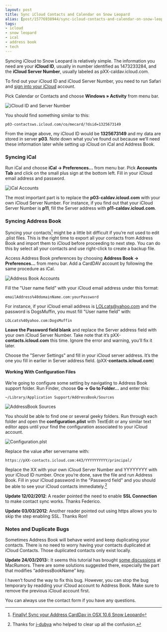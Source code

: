 ```yaml
---
layout: post
title: Sync iCloud Contacts and Calendar on Snow Leopard
alias: [post/15776938944/sync-icloud-contacts-and-calendar-on-snow-leopard, post/15776938944/]
tags:
- icloud
- snow leopard
- ical
- address book
- tech
---
```

Syncing iCloud to Snow Leopard is relatively simple. The information you need are your __iCloud ID__, usually in number identified as 1473233284, and the __iCloud Server Number__, usually labeled as pXX-caldav.icloud.com.

To find out your iCloud ID and iCloud Server Number, you need to run Safari and [sign into your iCloud](https://www.icloud.com/ "iCloud") account.

Pick Calendar or Contacts and choose __Windows » Activity__ from menu bar.

![iCloud ID and Server Number](http://images.sayzlim.net/2012/01/sync_icloud_id.jpg)

You should find something similar to this:

	p03-contactsws.icloud.com/co/mecard/?dsid=1325673149

From the image above, my iCloud ID would be __1325673149__ and my data are stored in server __p03__. Note down what you’ve found out because we’ll need these information later while setting up iCloud on iCal and Address Book.

### Syncing iCal
Run iCal and choose __iCal -&gt; Preferences…__ from menu bar. Pick __Accounts Tab__ and click on the small plus sign at the bottom left. Fill in your iCloud email address and password.

![iCal Accounts](http://images.sayzlim.net/2012/01/sync_ical_setting.jpg)

The most important part is to replace the __p03-caldav.icloud.com__ with your own iCloud Server Number. For instance, if you find out that your iCloud Server Number is __p11__, fill the Server address with __p11-caldav.icloud.com__.

### Syncing Address Book
Syncing your contacts[^1] might be a little bit difficult if you’re not used to edit .plist files. This is the right time to export all your contacts from Address Book and import them to iCloud before proceeding to next step. You can do this by select all your contacts and use right-click to create a backup file.

Access Address Book preferences by choosing __Address Book -&gt; Preferences…__ from menu bar. Add a CardDAV account by following the same procedure as iCal.

![Address Book Accounts](http://images.sayzlim.net/2012/01/sync_addressbook.jpg)

Fill the "User name field" with your iCloud email address under this format:

	emailAddress%40domainName.com:yourPassword

For instance, if your iCloud email address is LOLcats@yahoo.com and the password is DogsMuffin, you must fill "User name field" with:

	LOLcats%40yahoo.com:DogsMuffin

__Leave the Password field blank__ and replace the Server address field with your own iCloud Server Number. Take note that it’s pXX-__contacts.icloud.com__ this time. Ignore the error and warning, you’ll fix it later.

Choose the "Server Settings" and fill in your iCloud server address. It’s the one you fill in earlier in Server address field. (pXX-__contacts.icloud.com__)

#### Working With Configuration Files
We’re going to configure some setting by navigating to Address Book support folder. Run Finder, choose __Go -&gt; Go to Folder…__ and enter this:

	~/Library/Application Support/AddressBook/Sources

![AddressBook Sources](http://images.sayzlim.net/2012/01/sync_folder.jpg)

You should be able to find one or several geeky folders. Run through each folder and open the __configuration.plist__ with TextEdit or any similar text editor apps until your find the configuration associated to your iCloud account.

![Configuration.plst](http://images.sayzlim.net/2012/01/sync_configuration.jpg)

Replace the value after servername with:

	https://pXX-contacts.icloud.com:443/YYYYYYYYYY/principal/

Replace the XX with your own iCloud Server Number and YYYYYYYY with your iCloud ID number. Once you’re done, save the file and run Address Book. Fill in your iCloud password in the "Password field" and you should be able to see your iCloud contacts immediately.[^2]

__Update 12/02/2012__: A reader pointed the need to enable __SSL Connection__ to make contact sync works. Thanks Federico.

__Update 03/03/2012__: Another reader pointed out using https allows you to skip the step enabling SSL. Thanks Ron!

### Notes and Duplicate Bugs
Sometimes Address Book will behave weird and keep duplicating your contacts. There is no need to worry having your contacts duplicated at iCloud Contacts. Those duplicated contacts only exist locally.

__Update 24/03/2013:__: It seems this tutorial has brought [some discussions][15] at MacRumors. There are some solutions suggested there, especially the part that modifies “addressBookName” key.

[15]: http://forums.macrumors.com/showthread.php?p=14811447

I haven’t found the way to fix this bug. However, you can stop the bug temporary by readding your iCloud account to Address Book. Make sure to remove the previous iCloud account first.

You can always use the contact form if you have any questions.

[^1]: [Finally! Sync your Address CardDav in OSX 10.6 Snow Leopard](http://forums.macrumors.com/showthread.php?t=1265730)
[^2]: Thanks for [j-dubya](http://forums.macrumors.com/member.php?u=636665) who helped to clear up all the confusion.